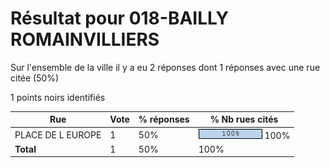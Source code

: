 # Résultat pour 018-BAILLY ROMAINVILLIERS

Sur l'ensemble de la ville il y a eu 2 réponses dont 1 réponses avec une rue citée (50%)

1 points noirs identifiés

| Rue | Vote | % réponses | % Nb rues cités|
|-----|------|------------|----------------|
| PLACE DE L EUROPE | 1 | 50% | <img src="../../img/bar_100.gif" />&nbsp;100%|
| **Total** | 1 | 50% | 100%|
